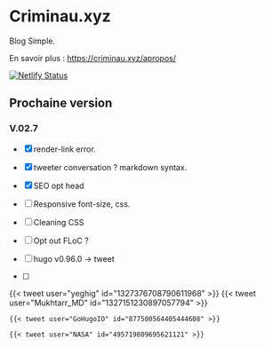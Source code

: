 # Criminau.xyz

Blog Simple.

En savoir plus :   <https://criminau.xyz/apropos/>


[![Netlify Status](https://api.netlify.com/api/v1/badges/f6104326-809a-4b92-8914-4a7a34467c5c/deploy-status)](https://app.netlify.com/sites/criminau-site/deploys)


## Prochaine version

### V.02.7

- [X] render-link error.
- [X] tweeter conversation ? markdown syntax.
- [X] SEO opt head
- [ ] Responsive font-size, css.
- [ ] Cleaning CSS
- [ ] Opt out FLoC ?

- [ ] hugo v0.96.0 -> tweet
- [ ]



{{< tweet user="yeghig" id="1327376708790611968" >}}
{{< tweet user="Mukhtarr_MD" id="1327151230897057794" >}}


```
{{< tweet user="GoHugoIO" id="877500564405444608" >}}
```

```
{{< tweet user="NASA" id="495719809695621121" >}}
```
